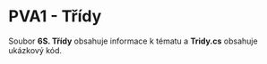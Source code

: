 # PVA1 - Třídy

Soubor **6S. Třídy** obsahuje informace k tématu a **Tridy.cs** obsahuje ukázkový kód.
